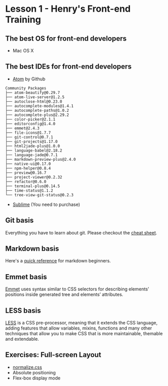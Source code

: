 # Lesson 1 - Henry's Front-end Training

## The best OS for front-end developers
* Mac OS X

## The best IDEs for front-end developers
* [Atom](https://atom.io) by Github
```
Community Packages
├── atom-beautify@0.29.7
├── atom-live-server@1.2.5
├── autoclose-html@0.23.0
├── autocomplete-modules@1.4.1
├── autocomplete-paths@1.0.2
├── autocomplete-plus@2.29.2
├── color-picker@2.1.1
├── editorconfig@1.4.0
├── emmet@2.4.3
├── file-icons@1.7.7
├── git-control@0.7.1
├── git-projects@1.17.0
├── html2jade-plus@1.0.0
├── language-babel@2.18.2
├── language-jade@0.7.1
├── markdown-preview-plus@2.4.0
├── native-ui@0.17.0
├── npm-helper@0.8.4
├── preview@0.16.7
├── project-viewer@0.2.32
├── refactor@0.6.0
├── terminal-plus@0.14.5
├── time-status@1.1.2
└── tree-view-git-status@0.2.3
```

* [Sublime](https://www.sublimetext.com/) (You need to purchase)

## Git basis
Everything you have to learn about git. Please checkout the [cheat sheet](https://training.github.com/kit/downloads/github-git-cheat-sheet.pdf).

## Markdown basis
Here's a [quick reference](https://github.com/adam-p/markdown-here/wiki/Markdown-Cheatsheet) for markdown beginners.

## Emmet basis
[Emmet](http://docs.emmet.io/) uses syntax similar to CSS selectors for describing elements’ positions inside generated tree and elements’ attributes.

## LESS basis
[LESS](http://lesscss.org/) is a CSS pre-processor, meaning that it extends the CSS language, adding features that allow variables, mixins, functions and many other techniques that allow you to make CSS that is more maintainable, themable and extendable.

## Exercises: Full-screen Layout
* [normalize.css](https://necolas.github.io/normalize.css/4.1.1/normalize.css)
* Absolute positioning
* Flex-box display mode
